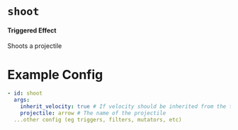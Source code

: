 # `shoot`
#### Triggered Effect

Shoots a projectile

# Example Config
```yaml
- id: shoot
  args:
    inherit_velocity: true # If velocity should be inherited from the trigger (ie if you want to make a tripleshot effect)
    projectile: arrow # The name of the projectile
  ...other config (eg triggers, filters, mutators, etc)
```
